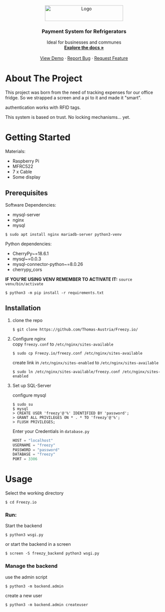 <!-- PROJECT LOGO -->
<br />
<p align="center">
  <a href="http://Freezy.io">
    <img src="http://laniax.eu/LOGOGITFREZZY.png" alt="Logo" width="250" height="50">
  </a>
   <h3 align="center">Payment System for Refrigerators</h3>

  <p align="center">
    Ideal for businesses and communes
    <br />
    <a href="https://github.com/Thomas-Austria/Freezy.io/"><strong>Explore the docs »</strong></a>
    <br />
    <br />
    <a href="https://github.com/Thomas-Austria/Freezy.io/">View Demo</a>
    ·
    <a href="https://github.com/Thomas-Austria/Freezy.io//issues">Report Bug</a>
    ·
    <a href="https://github.com/Thomas-Austria/Freezy.io/issues">Request Feature</a>
  </p>
</p>

<!-- ABOUT THE PROJECT -->
# About The Project

This project was born from the need of tracking expenses for our office fridge.
So we strapped a screen and a pi to it and made it "smart".

authentication works with RFID tags.

This system is based on trust. No locking mechanisms... yet.

<!-- GETTING STARTED -->
# Getting Started

Materials:
  - Raspberry Pi
  - MFRC522
  - 7 x Cable
  - Some display
  
## Prerequisites
Software Dependencies:
  - mysql-server
  - nginx
  - mysql
  ```shell
$ sudo apt install nginx mariadb-server python3-venv
```

Python dependencies:
  - CherryPy~=18.6.1
  - mysql~=0.0.3
  - mysql-connector-python~=8.0.26
  - cherrypy_cors

<b>IF YOU'RE USING VENV REMEMBER TO ACTIVATE IT:</b>
```source venv/bin/activate```
```shell
$ python3 -m pip install -r requirements.txt
```

## Installation

1. clone the repo
   ```shell
   $ git clone https://github.com/Thomas-Austria/Freezy.io/
   ```
2. Configure nginx\
   copy `freezy.conf` to `/etc/nginx/sites-available`
   ```shell
   $ sudo cp Freezy.io/freezy.conf /etc/nginx/sites-available
   ```
   create link in `/etc/nginx/sites-enabled` to `/etc/nginx/sites-available`
   ```shell
   $ sudo ln /etc/nginx/sites-available/freezy.conf /etc/nginx/sites-enabled
   ```
3. Set up SQL-Server

   configure mysql
   ```shell
   $ sudo su
   $ mysql
   > CREATE USER 'freezy'@'%' IDENTIFIED BY 'password';
   > GRANT ALL PRIVILEGES ON * . * TO 'freezy'@'%';
   > FLUSH PRIVILEGES;
   ```

   Enter your Credentials in `database.py`
   ```py
   HOST = "localhost"
   USERNAME = "freezy"
   PASSWORD = "password"
   DATABASE = "freezy"
   PORT = 3306
   ```
   
   
   <!-- USAGE EXAMPLES -->
# Usage
Select the working directory
```shell
$ cd Freezy.io
```
### Run:
Start the backend
```shell
$ python3 wsgi.py
```

or start the backend in a screen
```shell
$ screen -S freezy_backend python3 wsgi.py
```

### Manage the backend

use the admin script
```shell
$ python3 -m backend.admin
```

create a new user
```shell
$ python3 -m backend.admin createuser
```
